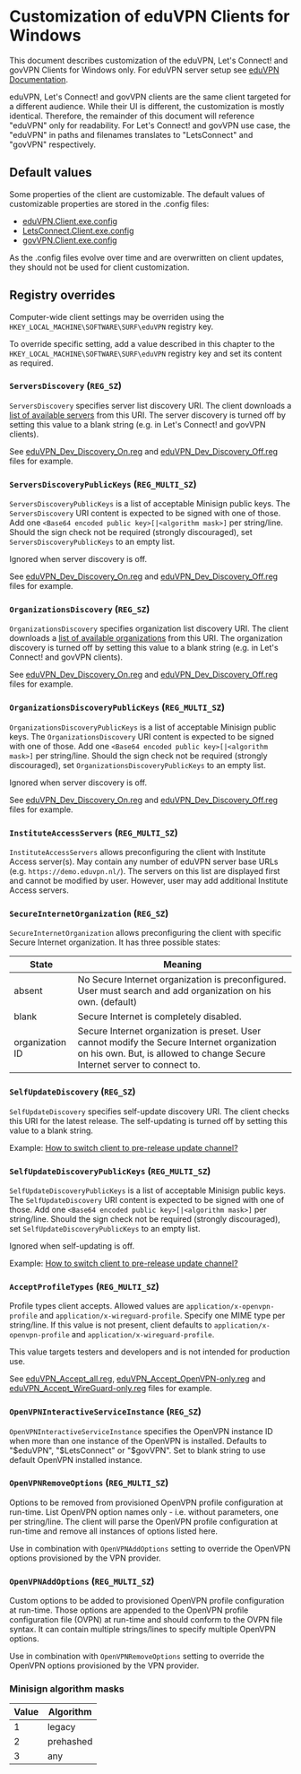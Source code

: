# Customization of eduVPN Clients for Windows


This document describes customization of the eduVPN, Let's Connect! and govVPN Clients for Windows only. For eduVPN server setup see [eduVPN Documentation](https://github.com/eduvpn/documentation).

eduVPN, Let's Connect! and govVPN clients are the same client targeted for a different audience. While their UI is different, the customization is mostly identical. Therefore, the remainder of this document will reference "eduVPN" only for readability. For Let's Connect! and govVPN use case, the "eduVPN" in paths and filenames translates to "LetsConnect" and "govVPN" respectively.


## Default values

Some properties of the client are customizable. The default values of customizable properties are stored in the .config files:

- [eduVPN.Client.exe.config](../eduVPN.Client/app.config)
- [LetsConnect.Client.exe.config](../LetsConnect.Client/app.config)
- [govVPN.Client.exe.config](../govVPN.Client/app.config)

As the .config files evolve over time and are overwritten on client updates, they should not be used for client customization.


## Registry overrides

Computer-wide client settings may be overriden using the `HKEY_LOCAL_MACHINE\SOFTWARE\SURF\eduVPN` registry key.

To override specific setting, add a value described in this chapter to the `HKEY_LOCAL_MACHINE\SOFTWARE\SURF\eduVPN` registry key and set its content as required.


### `ServersDiscovery` (`REG_SZ`)

`ServersDiscovery` specifies server list discovery URI. The client downloads a [list of available servers](https://github.com/eduvpn/documentation/blob/v2/SERVER_DISCOVERY.md) from this URI. The server discovery is turned off by setting this value to a blank string (e.g. in Let's Connect! and govVPN clients).

See [eduVPN_Dev_Discovery_On.reg](Customization/eduVPN_Dev_Discovery_On.reg) and [eduVPN_Dev_Discovery_Off.reg](Customization/eduVPN_Dev_Discovery_Off.reg) files for example.


### `ServersDiscoveryPublicKeys` (`REG_MULTI_SZ`)

`ServersDiscoveryPublicKeys` is a list of acceptable Minisign public keys. The `ServersDiscovery` URI content is expected to be signed with one of those. Add one `<Base64 encoded public key>[|<algorithm mask>]` per string/line. Should the sign check not be required (strongly discouraged), set `ServersDiscoveryPublicKeys` to an empty list.

Ignored when server discovery is off.

See [eduVPN_Dev_Discovery_On.reg](Customization/eduVPN_Dev_Discovery_On.reg) and [eduVPN_Dev_Discovery_Off.reg](Customization/eduVPN_Dev_Discovery_Off.reg) files for example.


### `OrganizationsDiscovery` (`REG_SZ`)

`OrganizationsDiscovery` specifies organization list discovery URI. The client downloads a [list of available organizations](https://github.com/eduvpn/documentation/blob/v2/SERVER_DISCOVERY.md) from this URI. The organization discovery is turned off by setting this value to a blank string (e.g. in Let's Connect! and govVPN clients).

See [eduVPN_Dev_Discovery_On.reg](Customization/eduVPN_Dev_Discovery_On.reg) and [eduVPN_Dev_Discovery_Off.reg](Customization/eduVPN_Dev_Discovery_Off.reg) files for example.


### `OrganizationsDiscoveryPublicKeys` (`REG_MULTI_SZ`)

`OrganizationsDiscoveryPublicKeys` is a list of acceptable Minisign public keys. The `OrganizationsDiscovery` URI content is expected to be signed with one of those. Add one `<Base64 encoded public key>[|<algorithm mask>]` per string/line. Should the sign check not be required (strongly discouraged), set `OrganizationsDiscoveryPublicKeys` to an empty list.

Ignored when server discovery is off.

See [eduVPN_Dev_Discovery_On.reg](Customization/eduVPN_Dev_Discovery_On.reg) and [eduVPN_Dev_Discovery_Off.reg](Customization/eduVPN_Dev_Discovery_Off.reg) files for example.


### `InstituteAccessServers` (`REG_MULTI_SZ`)

`InstituteAccessServers` allows preconfiguring the client with Institute Access server(s). May contain any number of eduVPN server base URLs (e.g. `https://demo.eduvpn.nl/`). The servers on this list are displayed first and cannot be modified by user. However, user may add additional Institute Access servers.


### `SecureInternetOrganization` (`REG_SZ`)

`SecureInternetOrganization` allows preconfiguring the client with specific Secure Internet organization. It has three possible states:

State            | Meaning
-----------------|--------
absent           | No Secure Internet organization is preconfigured. User must search and add organization on his own. (default)
blank            | Secure Internet is completely disabled.
organization ID  | Secure Internet organization is preset. User cannot modify the Secure Internet organization on his own. But, is allowed to change Secure Internet server to connect to.


### `SelfUpdateDiscovery` (`REG_SZ`)

`SelfUpdateDiscovery` specifies self-update discovery URI. The client checks this URI for the latest release. The self-updating is turned off by setting this value to a blank string.

Example: [How to switch client to pre-release update channel?](FAQ.md#how-to-switch-client-to-pre-release-update-channel)


### `SelfUpdateDiscoveryPublicKeys` (`REG_MULTI_SZ`)

`SelfUpdateDiscoveryPublicKeys` is a list of acceptable Minisign public keys. The `SelfUpdateDiscovery` URI content is expected to be signed with one of those. Add one `<Base64 encoded public key>[|<algorithm mask>]` per string/line. Should the sign check not be required (strongly discouraged), set `SelfUpdateDiscoveryPublicKeys` to an empty list.

Ignored when self-updating is off.

Example: [How to switch client to pre-release update channel?](FAQ.md#how-to-switch-client-to-pre-release-update-channel)


### `AcceptProfileTypes` (`REG_MULTI_SZ`)

Profile types client accepts. Allowed values are `application/x-openvpn-profile` and `application/x-wireguard-profile`. Specify one MIME type per string/line. If this value is not present, client defaults to `application/x-openvpn-profile` and `application/x-wireguard-profile`.

This value targets testers and developers and is not intended for production use.

See [eduVPN_Accept_all.reg](Customization/eduVPN_Accept_all.reg), [eduVPN_Accept_OpenVPN-only.reg](Customization/eduVPN_Accept_OpenVPN-only.reg) and [eduVPN_Accept_WireGuard-only.reg](Customization/eduVPN_Accept_WireGuard-only.reg) files for example.


### `OpenVPNInteractiveServiceInstance` (`REG_SZ`)

`OpenVPNInteractiveServiceInstance` specifies the OpenVPN instance ID when more than one instance of the OpenVPN is installed. Defaults to "$eduVPN", "$LetsConnect" or "$govVPN". Set to blank string to use default OpenVPN installed instance.


### `OpenVPNRemoveOptions` (`REG_MULTI_SZ`)

Options to be removed from provisioned OpenVPN profile configuration at run-time. List OpenVPN option names only - i.e. without parameters, one per string/line. The client will parse the OpenVPN profile configuration at run-time and remove all instances of options listed here.

Use in combination with `OpenVPNAddOptions` setting to override the OpenVPN options provisioned by the VPN provider.


### `OpenVPNAddOptions` (`REG_MULTI_SZ`)

Custom options to be added to provisioned OpenVPN profile configuration at run-time. Those options are appended to the OpenVPN profile configuration file (OVPN) at run-time and should conform to the OVPN file syntax. It can contain multiple strings/lines to specify multiple OpenVPN options.

Use in combination with `OpenVPNRemoveOptions` setting to override the OpenVPN options provisioned by the VPN provider.


### Minisign algorithm masks

Value | Algorithm
------|----------
1     | legacy
2     | prehashed
3     | any
